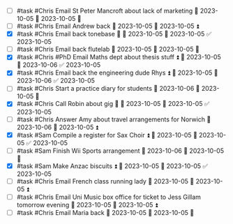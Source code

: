 - [ ] #task #Chris Email St Peter Mancroft about lack of marketing 📅 2023-10-05 🛫 2023-10-05 🔼 
- [ ] #task #Chris Email Andrew back 📅 2023-10-05 🛫 2023-10-05 ⏫ 
- [x] #task #Chris Email back tonebase 🔼 🛫 2023-10-05 📅 2023-10-05 ✅ 2023-10-05
- [ ] #task #Chris Email back flutelab 📅 2023-10-05 🛫 2023-10-05 🔼 
- [x] #task #Chris #PhD Email Maths dept about thesis stuff ⏫ 🛫 2023-10-05 📅 2023-10-06 ✅ 2023-10-05
- [x] #task #Chris Email back the engineering dude Rhys ⏫ 🛫 2023-10-05 📅 2023-10-06 ✅ 2023-10-05
- [ ] #task #Chris Start a practice diary for students 📅 2023-10-06 🛫 2023-10-05 🔽 
- [x] #task #Chris Call Robin about gig 🔺 🛫 2023-10-05 📅 2023-10-05 ✅ 2023-10-05
- [ ] #task #Chris Answer Amy about travel arrangements for Norwich 📅 2023-10-06 🛫 2023-10-05 ⏫ 
- [x] #task #Sam Compile a register for Sax Choir ⏫ 🛫 2023-10-05 📅 2023-10-05 ✅ 2023-10-05
- [ ] #task #Sam Finish Wii Sports arrangement 📅 2023-10-06 🛫 2023-10-05 🔺 
- [x] #task #Sam Make Anzac biscuits ⏫ 🛫 2023-10-05 📅 2023-10-05 ✅ 2023-10-05
- [ ] #task #Chris Email French class running lady 📅 2023-10-05 🛫 2023-10-05 ⏫ 
- [ ] #task #Chris Email Uni Music box office for ticket to Jess Gillam tomorrow evening 📅 2023-10-05 🛫 2023-10-05 ⏫ 
- [ ] #task #Chris Email Maria back 📅 2023-10-05 🛫 2023-10-05 🔼 